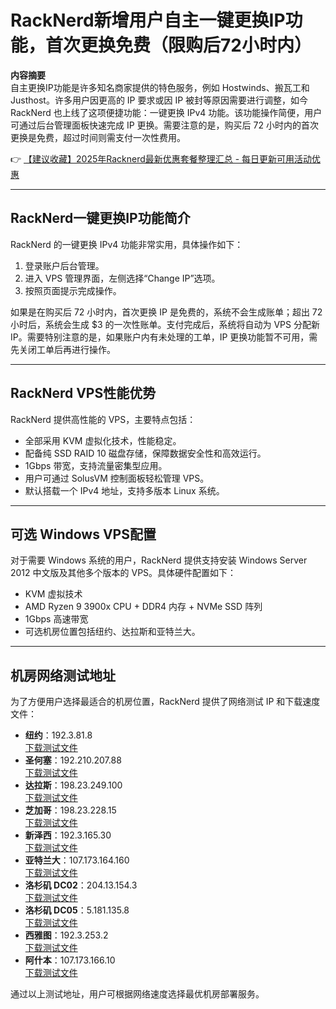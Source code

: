 # RackNerd新增用户自主一键更换IP功能，首次更换免费（限购后72小时内）

**内容摘要**  
自主更换IP功能是许多知名商家提供的特色服务，例如 Hostwinds、搬瓦工和 Justhost。许多用户因更高的 IP 要求或因 IP 被封等原因需要进行调整，如今 RackNerd 也上线了这项便捷功能：一键更换 IPv4 功能。该功能操作简便，用户可通过后台管理面板快速完成 IP 更换。需要注意的是，购买后 72 小时内的首次更换是免费，超过时间则需支付一次性费用。

👉 [【建议收藏】2025年Racknerd最新优惠套餐整理汇总 - 每日更新可用活动优惠](https://bit.ly/Rack_Nerd)

---

## RackNerd一键更换IP功能简介  

RackNerd 的一键更换 IPv4 功能非常实用，具体操作如下：  
1. 登录账户后台管理。  
2. 进入 VPS 管理界面，左侧选择“Change IP”选项。  
3. 按照页面提示完成操作。  

如果是在购买后 72 小时内，首次更换 IP 是免费的，系统不会生成账单；超出 72 小时后，系统会生成 $3 的一次性账单。支付完成后，系统将自动为 VPS 分配新 IP。需要特别注意的是，如果账户内有未处理的工单，IP 更换功能暂不可用，需先关闭工单后再进行操作。

---

## RackNerd VPS性能优势  

RackNerd 提供高性能的 VPS，主要特点包括：  
- 全部采用 KVM 虚拟化技术，性能稳定。  
- 配备纯 SSD RAID 10 磁盘存储，保障数据安全性和高效运行。  
- 1Gbps 带宽，支持流量密集型应用。  
- 用户可通过 SolusVM 控制面板轻松管理 VPS。  
- 默认搭载一个 IPv4 地址，支持多版本 Linux 系统。  

---

## 可选 Windows VPS配置  

对于需要 Windows 系统的用户，RackNerd 提供支持安装 Windows Server 2012 中文版及其他多个版本的 VPS。具体硬件配置如下：  
- KVM 虚拟技术  
- AMD Ryzen 9 3900x CPU + DDR4 内存 + NVMe SSD 阵列  
- 1Gbps 高速带宽  
- 可选机房位置包括纽约、达拉斯和亚特兰大。

---

## 机房网络测试地址  

为了方便用户选择最适合的机房位置，RackNerd 提供了网络测试 IP 和下载速度文件：  
- **纽约**：192.3.81.8  
  [下载测试文件](http://lg-ny.racknerd.com/1000MB.test)  
- **圣何塞**：192.210.207.88  
  [下载测试文件](http://lg-sj.racknerd.com/1000MB.test)  
- **达拉斯**：198.23.249.100  
  [下载测试文件](http://lg-dal.racknerd.com/1000MB.test)  
- **芝加哥**：198.23.228.15  
  [下载测试文件](http://lg-chi.racknerd.com/1000MB.test)  
- **新泽西**：192.3.165.30  
  [下载测试文件](http://lg-nj.racknerd.com/1000MB.test)  
- **亚特兰大**：107.173.164.160  
  [下载测试文件](http://lg-atl.racknerd.com/1000MB.test)  
- **洛杉矶 DC02**：204.13.154.3  
  [下载测试文件](http://lg-lax02.racknerd.com/1000MB.test)  
- **洛杉矶 DC05**：5.181.135.8  
  [下载测试文件](http://lg-lax05.racknerd.com/1000MB.test)  
- **西雅图**：192.3.253.2  
  [下载测试文件](http://lg-sea.racknerd.com/1000MB.test)  
- **阿什本**：107.173.166.10  
  [下载测试文件](http://lg-ash.racknerd.com/1000MB.test)  

通过以上测试地址，用户可根据网络速度选择最优机房部署服务。